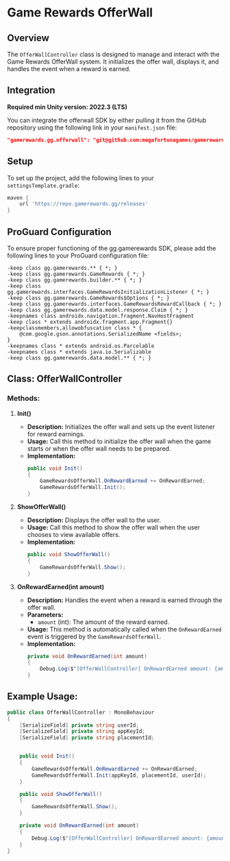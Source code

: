 # Game Rewards OfferWall

## Overview
The `OfferWallController` class is designed to manage and interact with the Game Rewards OfferWall system. It initializes the offer wall, displays it, and handles the event when a reward is earned.

## Integration

**Required min Unity version: 2022.3 (LTS)**

You can integrate the offerwall SDK by either pulling it from the GitHub repository using the following link in your `manifest.json` file:

```json
"gamerewards.gg.offerwall": "git@github.com:megafortunagames/gamerewards.gg.offerwall.git#v1.0.26"
```

## Setup

To set up the project, add the following lines to your `settingsTemplate.gradle`:

```gradle
maven {
    url 'https://repo.gamerewards.gg/releases'
}
```

## ProGuard Configuration

To ensure proper functioning of the gg.gamerewards SDK, please add the following lines to your ProGuard configuration file:

```proguard
-keep class gg.gamerewards.** { *; }
-keep class gg.gamerewards.GameRewards { *; }
-keep class gg.gamerewards.builder.** { *; }
-keep class gg.gamerewards.interfaces.GameRewardsInitializationListener { *; }
-keep class gg.gamerewards.GameRewards$Options { *; }
-keep class gg.gamerewards.interfaces.GameRewardsRewardCallback { *; }
-keep class gg.gamerewards.data.model.response.Claim { *; }
-keepnames class androidx.navigation.fragment.NavHostFragment
-keep class * extends androidx.fragment.app.Fragment{}
-keepclassmembers,allowobfuscation class * {
    @com.google.gson.annotations.SerializedName <fields>;
}
-keepnames class * extends android.os.Parcelable
-keepnames class * extends java.io.Serializable
-keep class gg.gamerewards.data.model.** { *; }
```

## Class: OfferWallController

### Methods:

1. **Init()**
    - **Description:** Initializes the offer wall and sets up the event listener for reward earnings.
    - **Usage:** Call this method to initialize the offer wall when the game starts or when the offer wall needs to be prepared.
    - **Implementation:**
      ```csharp
      public void Init()
      {
          GameRewardsOfferWall.OnRewardEarned += OnRewardEarned;
          GameRewardsOfferWall.Init();
      }
      ```

2. **ShowOfferWall()**
    - **Description:** Displays the offer wall to the user.
    - **Usage:** Call this method to show the offer wall when the user chooses to view available offers.
    - **Implementation:**
      ```csharp
      public void ShowOfferWall()
      {
          GameRewardsOfferWall.Show();
      }
      ```

3. **OnRewardEarned(int amount)**
    - **Description:** Handles the event when a reward is earned through the offer wall.
    - **Parameters:**
      - `amount` (int): The amount of the reward earned.
    - **Usage:** This method is automatically called when the `OnRewardEarned` event is triggered by the `GameRewardsOfferWall`.
    - **Implementation:**
      ```csharp
      private void OnRewardEarned(int amount)
      {
          Debug.Log($"[OfferWallController] OnRewardEarned amount: {amount}");
      }
      ```

## Example Usage:

```csharp
public class OfferWallController : MonoBehaviour
{
    [SerializeField] private string userId;
    [SerializeField] private string appKeyId;
    [SerializeField] private string placementId;


    public void Init()
    {
        GameRewardsOfferWall.OnRewardEarned += OnRewardEarned;
        GameRewardsOfferWall.Init(appKeyId, placementId, userId);
    }

    public void ShowOfferWall()
    {
        GameRewardsOfferWall.Show();
    }

    private void OnRewardEarned(int amount)
    {
        Debug.Log($"[OfferWallController] OnRewardEarned amount: {amount}");
    }
}
```
